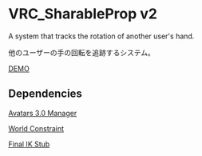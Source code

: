 # VRC_SharableProp v2
A system that tracks the rotation of another user's hand.

他のユーザーの手の回転を追跡するシステム。

[DEMO](https://www.youtube.com/watch?v=MvYs2pudSog)

## Dependencies
[Avatars 3.0 Manager](https://github.com/VRLabs/Avatars-3.0-Manager/releases/)

[World Constraint](https://github.com/VRLabs/World-Constraint/releases/)

[Final IK Stub](https://github.com/VRLabs/Final-IK-Stub/releases/)
